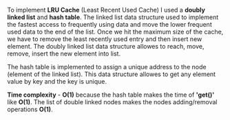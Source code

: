 To implement **LRU Cache** (Least Recent Used Cache) I used a **doubly linked list** and **hash table**.
The linked list data structure used to implement the fastest access to frequently using data and move the lower frequent used data to the end of the list. Once we hit the maximum size of the cache, we have to remove the least recently used entry and then insert new element. The doubly linked list data structure allowes to reach, move, remove, insert the new element into list. 

The hash table is implemented to assign a unique address to the node (element of the linked list). This data structure allowes to get any element value by key and the key is unique.
    
**Time complexity** - **O(1)**
 because the hash table makes the time of **'get()'** like **O(1)**. The list of double linked nodes makes the nodes adding/removal operations **O(1)**.